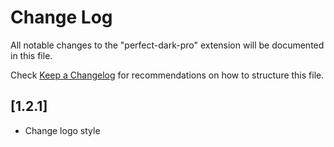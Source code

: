# Change Log

All notable changes to the "perfect-dark-pro" extension will be documented in this file.

Check [Keep a Changelog](http://keepachangelog.com/) for recommendations on how to structure this file.

## [1.2.1]

- Change logo style
